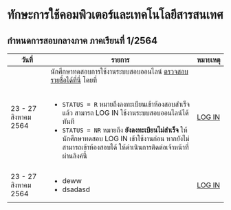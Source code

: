 
# ทักษะการใช้คอมพิวเตอร์และเทคโนโลยีสารสนเทศ

## กำหนดการสอบกลางภาค ภาคเรียนที่ 1/2564

| วันที่ | รายการ | หมายเหตุ |
|-----|-------|---------|
| 23 - 27 สิงหาคม 2564 | นักศึกษาทดสอบการใช้งานระบบสอบออนไลน์  [ตรวจสอบรายชื่อได้ที่นี่](./reg.pdf/) โดยที่ <br/><br/> <ul><li>`STATUS = R` หมายถึงลงทะเบียนเข้าห้องสอบสำเร็จแล้ว สามารถ LOG IN ใช้งานระบบสอบออนไลน์ได้ทันที</li><li>`STATUS = NR` หมายถึง **ยังลงทะเบียนไม่สำเร็จ** ให้นักศึกษาทดสอบ LOG IN เข้าใช้งานก่อน หากยังไม่สามารถเข้าห้องสอบได้ ให้ดำเนินการติดต่อเจ้าหน้าที่ผ่านลิงค์นี้</li></ul> | [LOG IN](https://dlearn.rmutt.ac.th/)|
| 23 - 27 สิงหาคม 2564 | <ul> <li> deww </li> <li> dsadasd </li> </ul> | [LOG IN](https://dlearn.rmutt.ac.th/)|
